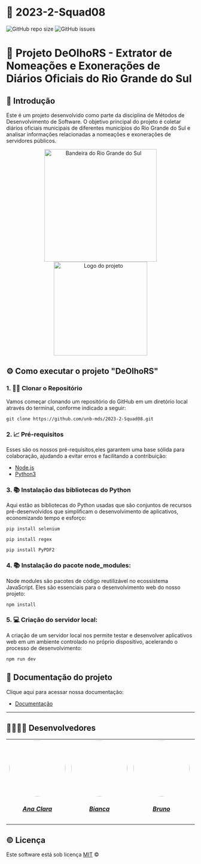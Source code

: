 # 👥 2023-2-Squad08
<a name="readme-top"></a>

![GitHub repo size](https://img.shields.io/github/repo-size/unb-mds/2023-2-Squad08?style=for-the-badge)
![GitHub issues](https://img.shields.io/github/issues/unb-mds/2023-2-Squad08?style=for-the-badge)

# 🔎 Projeto DeOlhoRS - Extrator de Nomeações e Exonerações de Diários Oficiais do Rio Grande do Sul
## 📍 Introdução
Este é um projeto desenvolvido como parte da disciplina de Métodos de Desenvolvimento de Software. O objetivo principal do projeto é coletar diários oficiais municipais de diferentes municípios do Rio Grande do Sul e analisar informações relacionadas a nomeações e exonerações de servidores públicos.
<p align="center">
  <img src="https://img.freepik.com/fotos-premium/bandeira-do-estado-do-rio-grande-do-sul-brasil-acenando-a-colecao-da-bandeira-ilustracao-3d_118047-9761.jpg" width="300" alt="Bandeira do Rio Grande do Sul">
  <img src="https://i.imgur.com/myDzu6t.png" width="250" alt="Logo do projeto">
</p>


## ⚙️ Como executar o projeto "DeOlhoRS"

### 1. 👩‍💻 Clonar o Repositório
Vamos começar clonando um repositório do GitHub em um diretório local através do terminal, conforme indicado a seguir:
```
git clone https://github.com/unb-mds/2023-2-Squad08.git
```

### 2. 📈 Pré-requisitos
Esses são os nossos pré-requisitos,eles garantem uma base sólida para colaboração, ajudando a evitar erros e facilitando a contribuição:
- [Node.js](https://nodejs.org/en/download)
- [Python3](https://www.python.org/downloads/)

### 3. 📚 Instalação das bibliotecas do Python
Aqui estão as bibliotecas do Python usadas que são conjuntos de recursos pré-desenvolvidos que simplificam o desenvolvimento de aplicativos, economizando tempo e esforço:
```
pip install selenium
```
```
pip install regex
```
```
pip install PyPDF2
```

### 4. 📚 Instalação do pacote node_modules:
Node modules são pacotes de código reutilizável no ecossistema JavaScript. Eles são essenciais para o desenvolvimento web do nosso projeto:

```
npm install
```

### 5. 💻 Criação do servidor local:
A criação de um servidor local nos permite testar e desenvolver aplicativos web em um ambiente controlado no próprio dispositivo, acelerando o processo de desenvolvimento:
```
npm run dev
```




## 📃 Documentação do projeto
Clique aqui para acessar nossa documentação:
- [Documentação](https://unb-mds.github.io/2023-2-Squad08/)

---
## 🧑‍💻👩‍💻 Desenvolvedores

<center>
<table style="margin-left: auto; margin-right: auto;">
    <tr>
        <td align="center">
            <a href="https://github.com/anabborges">
                <img style="border-radius: 50%;" src="https://github.com/anabborges.png" width="150px;"/>
                <h5 class="text-center">Ana Clara</h5>
            </a>
        </td>
        <td align="center">
            <a href="https://github.com/BiancaPatrocinio7">
                <img style="border-radius: 50%;" src="https://github.com/BiancaPatrocinio7.png" width="150px;"/>
                <h5 class="text-center">Bianca</h5>
            </a>
        </td>
        <td align="center">
            <a href="https://github.com/bdebatata">
                <img style="border-radius: 50%;" src="https://github.com/bdebatata.png" width="150px;"/>
                <h5 class="text-center">Bruno</h5>
            </a>
        </td>
        <td align="center">
            <a href="https://github.com/cqcoding">
                <img style="border-radius: 50%;" src="https://github.com/cqcoding.png" width="150px;"/>
                <h5 class="text-center">Cecília </h5>
            </a>
        </td>
        <td align="center">
            <a href="https://github.com/VieiraLaris">
                <img style="border-radius: 50%;" src="https://github.com/VieiraLaris.png" width="150px;"/>
                <h5 class="text-center">Larissa</h5>
            </a>
        </td>
         <td align="center">
            <a href="https://github.com/matheusbmello">
                <img style="border-radius: 50%;" src="https://github.com/matheusbmello.png" width="150px;"/>
                <h5 class="text-center">Matheus</h5>
            </a>
        </td>
	<td align="center">
            <a href="https://github.com/vitorfleonardo">
                <img style="border-radius: 50%;" src="https://github.com/vitorfleonardo.png" width="150px;"/>
                <h5 class="text-center">Vitor</h5>
            </a>
        </td>
</table>

</center>

## ©️ Licença 

Este software está sob licença [MIT](https://github.com/nhn/tui.editor/blob/master/LICENSE) ©
